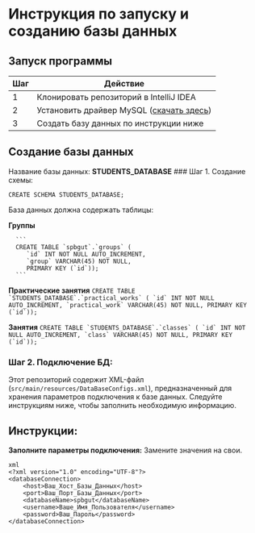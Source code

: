 # Инструкция по запуску и созданию базы данных

## Запуск программы

| Шаг | Действие                                                                                       |
|-----|------------------------------------------------------------------------------------------------|
| 1   | Клонировать репозиторий в IntelliJ IDEA                                                        |
| 2   | Установить драйвер MySQL ([скачать здесь](https://dev.mysql.com/downloads/connector/j/5.1.html)) |
| 3   | Создать базу данных по инструкции ниже                                                         |

## Создание базы данных

 Название базы данных: **STUDENTS_DATABASE**
        ### Шаг 1. Создание схемы:

   ```
CREATE SCHEMA STUDENTS_DATABASE;
   ```

   База данных должна содержать таблицы:
   
   **Группы**

      ```
      CREATE TABLE `spbgut`.`groups` (
         `id` INT NOT NULL AUTO_INCREMENT,
         `group` VARCHAR(45) NOT NULL,
         PRIMARY KEY (`id`));
      ```
   
   **Практические занятия**
      ```
      CREATE TABLE `STUDENTS_DATABASE`.`practical_works` (
         `id` INT NOT NULL AUTO_INCREMENT,
         `practical_work` VARCHAR(45) NOT NULL,
         PRIMARY KEY (`id`));
      ```
   
   **Занятия**
      ```
      CREATE TABLE `STUDENTS_DATABASE`.`classes` (
         `id` INT NOT NULL AUTO_INCREMENT,
         `class` VARCHAR(45) NOT NULL,
         PRIMARY KEY (`id`));
      ```

### Шаг 2. Подключение БД:

Этот репозиторий содержит XML-файл (`src/main/resources/DataBaseConfigs.xml`), предназначенный для хранения параметров
подключения к базе данных. Следуйте инструкциям ниже, чтобы заполнить необходимую информацию.

## Инструкции:

**Заполните параметры подключения:**
Замените значения на свои.

   ```
   xml
   <?xml version="1.0" encoding="UTF-8"?>
   <databaseConnection>
       <host>Ваш_Хост_Базы_Данных</host>
       <port>Ваш_Порт_Базы_Данных</port>
       <databaseName>spbgut</databaseName>
       <username>Ваше_Имя_Пользователя</username>
       <password>Ваш_Пароль</password>
   </databaseConnection>